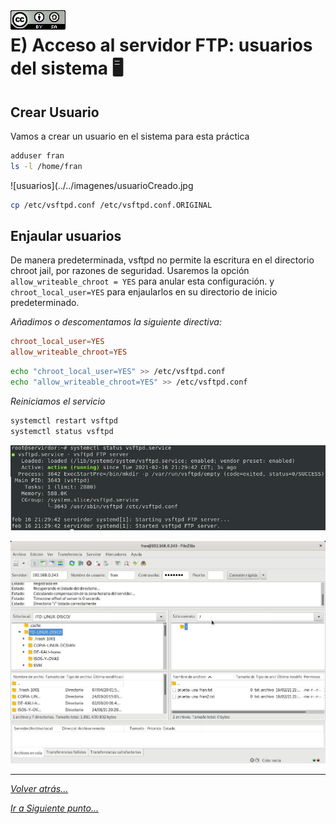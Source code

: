 <img src="../../imagenes/MI-LICENCIA88x31.png" style="float: left; margin-right: 10px;" />

# E) Acceso al servidor FTP: usuarios del sistema 🖥️

## Crear Usuario

Vamos a crear un usuario en el sistema para esta práctica

```bash
adduser fran
ls -l /home/fran
```

![usuarios](../../imagenes/usuarioCreado.jpg


```bash
cp /etc/vsftpd.conf /etc/vsftpd.conf.ORIGINAL
```

## Enjaular usuarios

De manera predeterminada, vsftpd no permite la escritura en el directorio chroot jail, por razones de seguridad. Usaremos la opción `allow_writeable_chroot = YES` para anular esta configuración. y `chroot_local_user=YES` para enjaularlos en su directorio de inicio predeterminado. 

*Añadimos o descomentamos la siguiente directiva:*

```conf
chroot_local_user=YES
allow_writeable_chroot=YES
```

```bash
echo "chroot_local_user=YES" >> /etc/vsftpd.conf
echo "allow_writeable_chroot=YES" >> /etc/vsftpd.conf
```

*Reiniciamos el servicio*

```bash
systemctl restart vsftpd
systemctl status vsftpd
```

![usuarios](../../imagenes/estadoServicio.jpg)

![usuarios](../../imagenes/accesoEnjaulado.jpg)

________________________________________
*[Volver atrás...](../CasosPracticos.md)*

*[Ir a Siguiente punto...](./anonimoLecutura.md)*